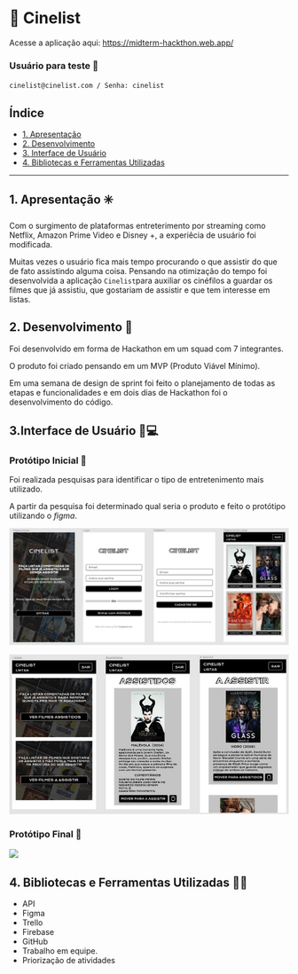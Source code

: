 # :movie_camera: Cinelist 

Acesse a aplicação aqui: https://midterm-hackthon.web.app/

### Usuário para teste :mag_right:

`cinelist@cinelist.com / Senha: cinelist`

## Índice

- [1. Apresentação](#1-apresentação)
- [2. Desenvolvimento](#2-desenvolvimento)
- [3. Interface de Usuário](#3-interface-de-usuário)
- [4. Bibliotecas e Ferramentas Utilizadas](#4-bibliotecas-e-ferramentas-utilizadas)

---

## 1. Apresentação :eight_spoked_asterisk:

Com o surgimento de plataformas entreterimento por streaming como Netflix,
Amazon Prime Video e Disney +, a experiêcia de usuário foi modificada.

Muitas vezes o usuário fica mais tempo procurando o que assistir do que de fato assistindo alguma coisa.
Pensando na otimização do tempo foi desenvolvida a aplicação `Cinelist`para auxiliar os cinéfilos a guardar os filmes que já assistiu,
que gostariam de assistir e que tem interesse em listas. 

## 2. Desenvolvimento :memo:

Foi desenvolvido em forma de Hackathon em um squad com 7 integrantes.

O produto foi criado pensando em um MVP (Produto Viável Mínimo).

Em uma semana de design de sprint foi feito o planejamento de todas as etapas e funcionalidades e em dois dias de Hackathon foi o desenvolvimento do código.

## 3.Interface de Usuário :iphone::computer:

### Protótipo Inicial :paperclip:

Foi realizada pesquisas para identificar o tipo de entretenimento mais utilizado.

A partir da pesquisa foi determinado qual seria o produto e feito o protótipo utilizando o _figma_.

![](/src/images/layout01.jpg)

![](/src/images/layout02.jpg)

### Protótipo Final :paperclip:

![](/src/images/gif300x462.gif)

## 4. Bibliotecas e Ferramentas Utilizadas :open_file_folder::pushpin:

- API
- Figma
- Trello
- Firebase
- GitHub
- Trabalho em equipe.
- Priorização de atividades

